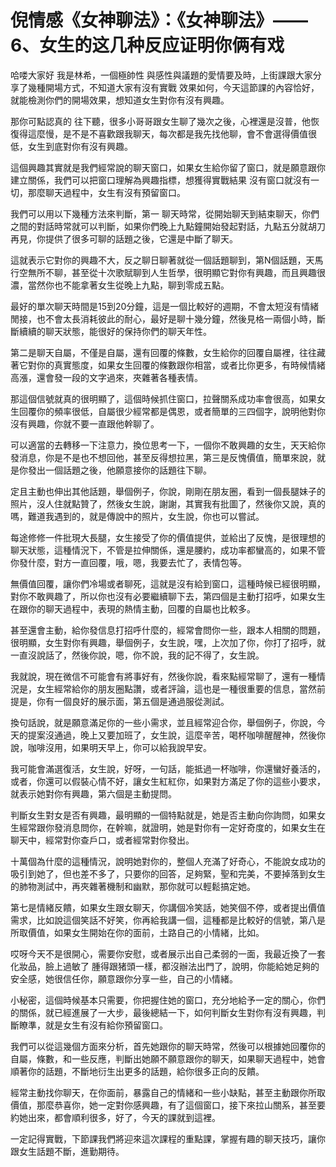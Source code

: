# 倪情感《女神聊法》：《女神聊法》——6、女生的这几种反应证明你俩有戏

哈喽大家好 我是林希，一個極帥性 與感性與議題的愛情要及時，上街課跟大家分享了幾種開場方式，不知道大家有沒有實戰 效果如何，今天這節課的內容恰好，就能檢測你們的開場效果，想知道女生對你有沒有興趣。

那你可點認真的 往下聽，很多小哥哥跟女生聊了幾次之後，心裡還是沒普，他恢復得這麼慢，是不是不喜歡跟我聊天，每次都是我先找他聊，會不會選得價值很低，女生到底對你有沒有興趣。

這個興趣其實就是我們經常說的聊天窗口，如果女生給你留了窗口，就是願意跟你建立關係，我們可以把窗口理解為興趣指標，想獲得實戰結果 沒有窗口就沒有一切，那麼聊天過程中，女生有沒有預留窗口。

我們可以用以下幾種方法來判斷，第一 聊天時常，從開始聊天到結束聊天，你們之間的對話時常就可以判斷，如果你們晚上九點鐘開始發起對話，九點五分就胡刀再見，你提供了很多可聊的話題之後，它還是中斷了聊天。

這就表示它對你的興趣不大，反之聊日聊著就從一個話題聊到，第N個話題，天馬行空無所不聊，甚至從十次歌賦聊到人生哲學，很明顯它對你有興趣，而且興趣很濃，當然你也不能拿著女生從晚上九點，聊到零成五點。

最好的單次聊天時間是15到20分鐘，這是一個比較好的週期，不會太短沒有情緒閒接，也不會太長消耗彼此的耐心，最好是聊十幾分鐘，然後見格一兩個小時，斷斷續續的聊天狀態，能很好的保持你們的聊天年性。

第二是聊天自屬，不僅是自屬，還有回覆的條數，女生給你的回覆自屬裡，往往藏著它對你的真實態度，如果女生回覆的條數跟你相當，或者比你更多，有時候情緒高漲，還會發一段的文字過來，夾雜著各種表情。

那這個信號就真的很明顯了，這個時候抓住窗口，拉聲關系成功率會很高，如果女生回覆你的頻率很低，自屬很少經常都是偶恩，或者簡單的三四個字，說明他對你沒有興趣，你就不要一直跟他幹聊了。

可以適當的去轉移一下注意力，換位思考一下，一個你不敢興趣的女生，天天給你發消息，你是不是也不想回他，甚至反得想拉黑，第三是反愧價值，簡單來說，就是你發出一個話題之後，他願意接你的話題往下聊。

定且主動也伸出其他話題，舉個例子，你說，剛剛在朋友圈，看到一個長腿妹子的照片，沒人住就點贊了，然後女生說，謝謝，其實我有批圖了，然後你又說，真的嗎，難道我遇到的，就是傳說中的照片，女生說，你也可以嘗試。

每途修修一件批現大長腿，女生接受了你的價值提供，並給出了反愧，是很理想的聊天狀態，這種情況下，不管是拉伸關係，還是腰約，成功率都蠻高的，如果不管你發什麼，對方一直回覆，哦，嗯，我要去忙了，表情包等。

無價值回覆，讓你們冷場或者聊死，這就是沒有給到窗口，這種時候已經很明顯，對你不敢興趣了，所以你也沒有必要繼續聊下去，第四個是主動打招呼，如果女生在跟你的聊天過程中，表現的熱情主動，回覆的自屬也比較多。

甚至還會主動，給你發信息打招呼什麼的，經常會問你一些，跟本人相關的問題，很明顯，女生對你有興趣，舉個例子，女生說，嘿，上次加了你，你打了招呼，就一直沒說話了，然後你說，嗯，你不說，我的記不得了，女生說。

我就說，現在微信不可能會有將事好有，然後你說，看來點經常聊了，還有一種情況是，女生經常給你的朋友圈點讚，或者評論，這也是一種很重要的信息，當然前提是，你有一個良好的展示面，第五個是通過服從測試。

換句話說，就是願意滿足你的一些小需求，並且經常迎合你，舉個例子，你說，今天的提案沒通過，晚上又要加班了，女生說，這麼辛苦，喝杯咖啡醒醒神，然後你說，咖啡沒用，如果明天早上，你可以給我說早安。

我可能會滿選復活，女生說，好呀，一句話，能抵過一杯咖啡，你還蠻好養活的，或者，你還可以假裝心情不好，讓女生紅紅你，如果對方滿足了你的這些小要求，就表示她對你有興趣，第六個是主動提問。

判斷女生對女是否有興趣，最明顯的一個特點就是，她是否主動向你詢問，如果女生經常跟你發消息問你，在幹嘛，就證明，她是對你有一定好奇度的，如果女生在聊天中，經常對你查戶口，或者經常對你發出。

十萬個為什麼的這種情況，說明她對你的，整個人充滿了好奇心，不能說女成功的吸引到她了，但也差不多了，只要你的回答，足夠緊，聖和完美，不要掉落到女生的肺物測試中，再夾雜著機制和幽默，那你就可以輕鬆搞定她。

第七是情緒反饋，如果女生跟女聊天，你講個冷笑話，她笑個不停，或者提出價值需求，比如說這個笑話不好笑，你再給我講一個，這種都是比較好的信號，第八是所取價值，如果女生開始在你的面前，土路自己的小情緒，比如。

哎呀今天不是很開心，需要你安慰，或者展示出自己柔弱的一面，我最近換了一套化妝品，臉上過敏了 腫得跟猪頭一樣，都沒辦法出門了，說明，你能給她足夠的安全感，她很信任你，願意跟你分享一些，自己的小情緒。

小秘密，這個時候基本只需要，你把握住她的窗口，充分地給予一定的關心，你們的關係，就已經進展了一大步，最後總結一下，如何判斷女生對你有沒有興趣，判斷瞭準，就是女生有沒有給你預留窗口。

我們可以從這幾個方面來分析，首先她跟你的聊天時常，然後可以根據她回覆你的自屬，條數，和一些反應，判斷出她願不願意跟你的聊天，如果聊天過程中，她會順著你的話題，不斷地衍生出更多的話題，給你很多正向的反饋。

經常主動找你聊天，在你面前，暴露自己的情緒和一些小缺點，甚至主動跟你所取價值，那麼恭喜你，她一定對你感興趣，有了這個窗口，接下來拉山關系，甚至要約她出來，都會順利很多，好了，今天的課就到這裡。

一定記得實戰，下節課我們將迎來這次課程的重點課，掌握有趣的聊天技巧，讓你跟女生話題不斷，進勤期待。